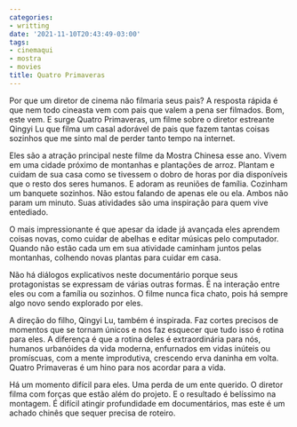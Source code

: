 ```yaml
---
categories:
- writting
date: '2021-11-10T20:43:49-03:00'
tags:
- cinemaqui
- mostra
- movies
title: Quatro Primaveras
---
```


Por que um diretor de cinema não filmaria seus pais? A resposta rápida é que nem todo cineasta vem com pais que valem a pena ser filmados. Bom, este vem. E surge Quatro Primaveras, um filme sobre o diretor estreante Qingyi Lu que filma um casal adorável de pais que fazem tantas coisas sozinhos que me sinto mal de perder tanto tempo na internet.

Eles são a atração principal neste filme da Mostra Chinesa esse ano. Vivem em uma cidade próximo de montanhas e plantações de arroz. Plantam e cuidam de sua casa como se tivessem o dobro de horas por dia disponíveis que o resto dos seres humanos. E adoram as reuniões de família. Cozinham um banquete sozinhos. Não estou falando de apenas ele ou ela. Ambos não param um minuto. Suas atividades são uma inspiração para quem vive entediado.

O mais impressionante é que apesar da idade já avançada eles aprendem coisas novas, como cuidar de abelhas e editar músicas pelo computador. Quando não estão cada um em sua atividade caminham juntos pelas montanhas, colhendo novas plantas para cuidar em casa.

Não há diálogos explicativos neste documentário porque seus protagonistas se expressam de várias outras formas. É na interação entre eles ou com a família ou sozinhos. O filme nunca fica chato, pois há sempre algo novo sendo explorado por eles.

A direção do filho, Qingyi Lu, também é inspirada. Faz cortes precisos de momentos que se tornam únicos e nos faz esquecer que tudo isso é rotina para eles. A diferença é que a rotina deles é extraordinária para nós, humanos urbanóides da vida moderna, enfurnados em vidas inúteis ou promíscuas, com a mente improdutiva, crescendo erva daninha em volta. Quatro Primaveras é um hino para nos acordar para a vida.

Há um momento difícil para eles. Uma perda de um ente querido. O diretor filma com forças que estão além do projeto. E o resultado é belíssimo na montagem. É difícil atingir profundidade em documentários, mas este é um achado chinês que sequer precisa de roteiro.